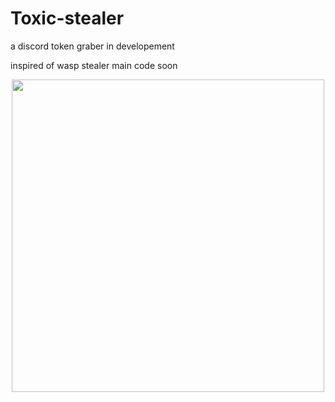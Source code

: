 # Toxic-stealer
a discord token graber in developement

inspired of wasp stealer main code
soon

<p align="center">
<img src="https://cdn.discordapp.com/attachments/1013531930832162857/1036195804148412456/SPOILER_unknown.png", width="500", height="500">
</p>
